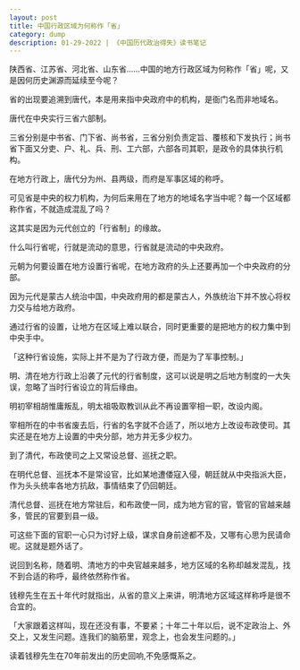 ```yaml
---
layout: post
title: 中国行政区域为何称作「省」   
category: dump
description: 01-29-2022 | 《中国历代政治得失》读书笔记
---
```


陕西省、江苏省、河北省、山东省……中国的地方行政区域为何称作「省」呢，又是因何历史渊源而延续至今呢？

省的出现要追溯到唐代，本是用来指中央政府中的机构，是衙门名而非地域名。

唐代在中央实行三省六部制。

三省分别是中书省、门下省、尚书省，三省分别负责定旨、覆核和下发执行；尚书省下面又分吏、户、礼、兵、刑、工六部，六部各司其职，是政令的具体执行机构。

在地方行政上，唐代分为州、县两级，而府是军事区域的称呼。

可见省是中央的权力机构，为何后来用在了地方的地域名字当中呢？每一个区域都称作省，不就造成混乱了吗？

这其实是因为元代创立的「行省制」的缘故。

什么叫行省呢，行就是流动的意思，行省就是流动的中央政府。

元朝为何要设置在地方设置行省呢，在地方政府的头上还要再加一个中央政府的分部。

因为元代是蒙古人统治中国，中央政府用的都是蒙古人，外族统治下并不放心将权力交与给地方政府。

通过行省的设置，让地方在区域上难以联合，同时更重要的是把地方的权力集中到中央手中。

「这种行省设施，实际上并不是为了行政方便，而是为了军事控制。」

明、清在地方行政上沿袭了元代的行省制度，这可以说是明之后地方制度的一大失误，忽略了当时行省设立的背后缘由。

明初宰相胡惟庸叛乱，明太祖吸取教训从此不再设置宰相一职，改设内阁。

宰相所在的中书省废去后，行省的名字就不合适了，所以地方上改设布政使司。其实还是在地方上设置的中央分部，地方并无多少权力。

到了清代，布政使司之上又常设总督、巡抚之职。

在明代总督、巡抚本不是常设官，比如某地遭倭寇入侵，朝廷就从中央指派大臣，作为头头统率各地方抗敌，事情结束了仍回朝廷。

清代总督、巡抚在地方常驻后，和布政使一同，成为地方官的官，管官的官越来越多，管民的官要到县一级。

可这些下面的官职一心只为讨好上级，谋求自身前途都不及，又哪有心思为民请命呢。这就是题外话了。

说回到名称，随着明、清地方的中央官越来越多，地方区域的名称却越发混乱，找不到合适的称呼，最终依然称作省。

钱穆先生在五十年代时就指出，从省的意义上来讲，明清地方区域这样称呼是很不合宜的。

「大家跟着这样叫，现在还没有事，不要紧；十年二十年以后，说不定政治上、外交上，又发生问题。连我们的脑筋里，观念上，也会发生问题的。」

读着钱穆先生在70年前发出的历史回响,不免感慨系之。





